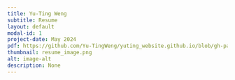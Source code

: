 ```yaml
---
title: Yu-Ting Weng
subtitle: Resume
layout: default
modal-id: 1
project-date: May 2024
pdf: https://github.com/Yu-TingWeng/yuting_website.github.io/blob/gh-pages/img/portfolio/YutingWeng_Resume.pdf
thumbnail: resume_image.png
alt: image-alt
description: None
---
```

